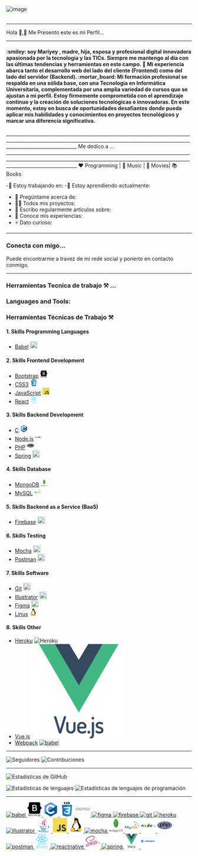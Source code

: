 ![image](https://github.com/Mariayey12/Mariayey12/assets/92681721/fc807aca-7cae-4990-aea0-adb30232dfa8)
<br></br>
_________________________________________________________________________________________________________________________________________________________________________________________
 Hola 👋,:raising_hand: Me Presento este es mi  Perfil...
__________________________________________________________________________________________________________________________________________________________________________________________
<h4 align="center padding"> :smiley: soy Maríyey , madre, hija, esposa y profesional digital innovadora apasionada por la tecnología y las TICs.<b></b>
  Siempre me mantengo al día con las últimas tendencias y herramientas en este campo.
🔭 Mi experiencia abarca tanto el desarrollo web del lado del cliente (Frontend) como del lado del servidor (Backend).
:mortar_board: Mi formación profesional se respalda en una sólida base, con una Tecnologia en Informática Universitaria, complementada por una amplia variedad de cursos que se ajustan a mi perfil.
      Estoy firmemente comprometida con el aprendizaje continuo y la creación de soluciones tecnológicas e innovadoras.
En este momento, estoy en busca de oportunidades desafiantes donde pueda aplicar mis habilidades y conocimientos en proyectos tecnológicos y marcar una diferencia significativa.</h4>
__________________________________________________________________________________________________________________________________________________________________________________________
 Me dedico a ... 
__________________________________________________________________________________________________________________________________________________________________________________________
❤️ Programming | 🖤 Music | 💙 Movies|  📚 Books  

-🔭 Estoy trabajando en:
-🌱 Estoy aprendiendo actualmente: 
- 💬 Pregúntame acerca de:
- 👨‍💻 Todos mis proyectos:
- 📝 Escribo regularmente artículos sobre:
- 📄 Conoce mis experiencias:
- ⚡ Dato curioso:
__________________________________________________________________________________________________________________________________________________________________________________________
### <h3 align="left">Conecta con migo...</h3>

Puede encontrarme a travez de mi rede social y ponerte en contacto conmigo.
__________________________________________________________________________________________________________________________________________________________________________________________
### Herramientas Tecnica  de trabajo  ⚒ ... <h3 align="left">Languages and Tools:</h3>
### Herramientas Técnicas de Trabajo ⚒

#### 1. Skills Programming Languages
- [Babel](https://babeljs.io/) <img src="https://www.vectorlogo.zone/logos/babeljs/babeljs-icon.svg&layout=compact&hide=html" width="20" height="20">

#### 2. Skills Frontend Development
- [Bootstrap](https://getbootstrap.com) <img src="https://raw.githubusercontent.com/devicons/devicon/master/icons/bootstrap/bootstrap-plain-wordmark.svg" width="20" height="20">
- [CSS3](https://www.w3schools.com/css/) <img src="https://raw.githubusercontent.com/devicons/devicon/master/icons/css3/css3-original-wordmark.svg" width="20" height="20">
- [JavaScript](https://developer.mozilla.org/en-US/docs/Web/JavaScript) <img src="https://raw.githubusercontent.com/devicons/devicon/master/icons/javascript/javascript-original.svg" width="20" height="20">
- [React](https://reactjs.org/) <img src="https://raw.githubusercontent.com/devicons/devicon/master/icons/react/react-original-wordmark.svg" width="20" height="20">

#### 3. Skills Backend Development
- [C](https://www.cprogramming.com/) <img src="https://raw.githubusercontent.com/devicons/devicon/master/icons/c/c-original.svg" width="20" height="20">
- [Node.js](https://nodejs.org) <img src="https://raw.githubusercontent.com/devicons/devicon/master/icons/nodejs/nodejs-original-wordmark.svg" width="20" height="20">
- [PHP](https://www.php.net) <img src="https://raw.githubusercontent.com/devicons/devicon/master/icons/php/php-original.svg" width="20" height="20">
- [Spring](https://spring.io/) <img src="https://www.vectorlogo.zone/logos/springio/springio-icon.svg" width="20" height="20">

#### 4. Skills Database
- [MongoDB](https://www.mongodb.com/) <img src="https://raw.githubusercontent.com/devicons/devicon/master/icons/mongodb/mongodb-original-wordmark.svg" width="20" height="20">
- [MySQL](https://www.mysql.com/) <img src="https://raw.githubusercontent.com/devicons/devicon/master/icons/mysql/mysql-original-wordmark.svg" width="20" height="20">

#### 5. Skills Backend as a Service (BaaS)
- [Firebase](https://firebase.google.com/) <img src="https://www.vectorlogo.zone/logos/firebase/firebase-icon.svg" width="20" height="20">

#### 6. Skills Testing
- [Mocha](https://mochajs.org) <img src="https://www.vectorlogo.zone/logos/mochajs/mochajs-icon.svg" width="20" height="20">
- [Postman](https://postman.com) <img src="https://www.vectorlogo.zone/logos/getpostman/getpostman-icon.svg" width="20" height="20">

#### 7. Skills Software
- [Git](https://git-scm.com/) <img src="https://www.vectorlogo.zone/logos/git-scm/git-scm-icon.svg" width="20" height="20">
- [Illustrator](https://www.adobe.com/in/products/illustrator.html) <img src="https://www.vectorlogo.zone/logos/adobe_illustrator/adobe_illustrator-icon.svg" width="20" height="20">
- [Figma](https://www.figma.com/) <img src="https://www.vectorlogo.zone/logos/figma/figma-icon.svg" width="20" height="20">
- [Linux](https://www.linux.org/) <img src="https://raw.githubusercontent.com/devicons/devicon/master/icons/linux/linux-original.svg" width="20" height="20">


#### 8. Skills Other
- [Heroku](https://heroku.com) ![Heroku](https://www.vectorlogo.zone/logos/heroku/heroku-icon.svg)
- [Vue.js](https://vuejs.org/) ![Vue.js](https://raw.githubusercontent.com/devicons/devicon/master/icons/vuejs/vuejs-original-wordmark.svg)
- [Webpack](https://webpack.js.org) <a href="https://babeljs.io/" target="_blank" rel="noreferrer"> <img src="https://www.vectorlogo.zone/logos/babeljs/babeljs-icon.svg" alt="babel" width="40" height="40"/> </a>
__________________________________________________________________________________________________________________________________________________________________________________________
![Seguidores](https://img.shields.io/github/followers/Mariayey12?label=Seguidores&style=social)
![Contribuciones](https://img.shields.io/github/commit-activity/m/Mariayey12/turepositorio?label=Contribuciones)
__________________________________________________________________________________________________________________________________________________________________________________________
![Estadísticas de GitHub](https://github-readme-stats.vercel.app/api?username=Mariayey12&show_icons=true&theme=radical)

![Estadísticas de lenguajes](https://github-readme-stats.vercel.app/api/top-langs/?username=Mariayey12&layout=compact&hide=html)
![Estadísticas de lenguajes de programación](https://tokei.rs/b1/github/Mariayey12/Mariayey12)
__________________________________________________________________________________________________________________________________________________________________________________________

 <a href="https://babeljs.io/" target="_blank" rel="noreferrer"> <img src="https://www.vectorlogo.zone/logos/babeljs/babeljs-icon.svg" alt="babel" width="40" height="40"/> </a> <a href="https://getbootstrap.com" target="_blank" rel="noreferrer"> <img src="https://raw.githubusercontent.com/devicons/devicon/master/icons/bootstrap/bootstrap-plain-wordmark.svg" alt="bootstrap" width="40" height="40"/> </a> <a href="https://www.cprogramming.com/" target="_blank" rel="noreferrer"> <img src="https://raw.githubusercontent.com/devicons/devicon/master/icons/c/c-original.svg" alt="c" width="40" height="40"/> </a> <a href="https://www.w3schools.com/css/" target="_blank" rel="noreferrer"> <img src="https://raw.githubusercontent.com/devicons/devicon/master/icons/css3/css3-original-wordmark.svg" alt="css3" width="40" height="40"/> </a> <a href="https://expressjs.com" target="_blank" rel="noreferrer"> <img src="https://raw.githubusercontent.com/devicons/devicon/master/icons/express/express-original-wordmark.svg" alt="express" width="40" height="40"/> </a> <a href="https://www.figma.com/" target="_blank" rel="noreferrer"> <img src="https://www.vectorlogo.zone/logos/figma/figma-icon.svg" alt="figma" width="40" height="40"/> </a> <a href="https://firebase.google.com/" target="_blank" rel="noreferrer"> <img src="https://www.vectorlogo.zone/logos/firebase/firebase-icon.svg" alt="firebase" width="40" height="40"/> </a> <a href="https://git-scm.com/" target="_blank" rel="noreferrer"> <img src="https://www.vectorlogo.zone/logos/git-scm/git-scm-icon.svg" alt="git" width="40" height="40"/> </a> <a href="https://heroku.com" target="_blank" rel="noreferrer"> <img src="https://www.vectorlogo.zone/logos/heroku/heroku-icon.svg" alt="heroku" width="40" height="40"/> </a> <a href="https://www.adobe.com/in/products/illustrator.html" target="_blank" rel="noreferrer"> <img src="https://www.vectorlogo.zone/logos/adobe_illustrator/adobe_illustrator-icon.svg" alt="illustrator" width="40" height="40"/> </a> <a href="https://www.java.com" target="_blank" rel="noreferrer"> <img src="https://raw.githubusercontent.com/devicons/devicon/master/icons/java/java-original.svg" alt="java" width="40" height="40"/> </a> <a href="https://developer.mozilla.org/en-US/docs/Web/JavaScript" target="_blank" rel="noreferrer"> <img src="https://raw.githubusercontent.com/devicons/devicon/master/icons/javascript/javascript-original.svg" alt="javascript" width="40" height="40"/> </a> <a href="https://www.linux.org/" target="_blank" rel="noreferrer"> <img src="https://raw.githubusercontent.com/devicons/devicon/master/icons/linux/linux-original.svg" alt="linux" width="40" height="40"/> </a> <a href="https://mochajs.org" target="_blank" rel="noreferrer"> <img src="https://www.vectorlogo.zone/logos/mochajs/mochajs-icon.svg" alt="mocha" width="40" height="40"/> </a> <a href="https://www.mongodb.com/" target="_blank" rel="noreferrer"> <img src="https://raw.githubusercontent.com/devicons/devicon/master/icons/mongodb/mongodb-original-wordmark.svg" alt="mongodb" width="40" height="40"/> </a> <a href="https://www.mysql.com/" target="_blank" rel="noreferrer"> <img src="https://raw.githubusercontent.com/devicons/devicon/master/icons/mysql/mysql-original-wordmark.svg" alt="mysql" width="40" height="40"/> </a> <a href="https://nodejs.org" target="_blank" rel="noreferrer"> <img src="https://raw.githubusercontent.com/devicons/devicon/master/icons/nodejs/nodejs-original-wordmark.svg" alt="nodejs" width="40" height="40"/> </a> <a href="https://www.php.net" target="_blank" rel="noreferrer"> <img src="https://raw.githubusercontent.com/devicons/devicon/master/icons/php/php-original.svg" alt="php" width="40" height="40"/> </a> <a href="https://postman.com" target="_blank" rel="noreferrer"> <img src="https://www.vectorlogo.zone/logos/getpostman/getpostman-icon.svg" alt="postman" width="40" height="40"/> </a> <a href="https://reactjs.org/" target="_blank" rel="noreferrer"> <img src="https://raw.githubusercontent.com/devicons/devicon/master/icons/react/react-original-wordmark.svg" alt="react" width="40" height="40"/> </a> <a href="https://reactnative.dev/" target="_blank" rel="noreferrer"> <img src="https://reactnative.dev/img/header_logo.svg" alt="reactnative" width="40" height="40"/> </a> <a href="https://sass-lang.com" target="_blank" rel="noreferrer"> <img src="https://raw.githubusercontent.com/devicons/devicon/master/icons/sass/sass-original.svg" alt="sass" width="40" height="40"/> </a> <a href="https://spring.io/" target="_blank" rel="noreferrer"> <img src="https://www.vectorlogo.zone/logos/springio/springio-icon.svg" alt="spring" width="40" height="40"/> </a> <a href="https://vuejs.org/" target="_blank" rel="noreferrer"> <img src="https://raw.githubusercontent.com/devicons/devicon/master/icons/vuejs/vuejs-original-wordmark.svg" alt="vuejs" width="40" height="40"/> </a> <a href="https://webpack.js.org" target="_blank" rel="noreferrer"> <img src="https://raw.githubusercontent.com/devicons/devicon/d00d0969292a6569d45b06d3f350f463a0107b0d/icons/webpack/webpack-original-wordmark.svg" alt="webpack" width="40" height="40"/> </a> </p>
